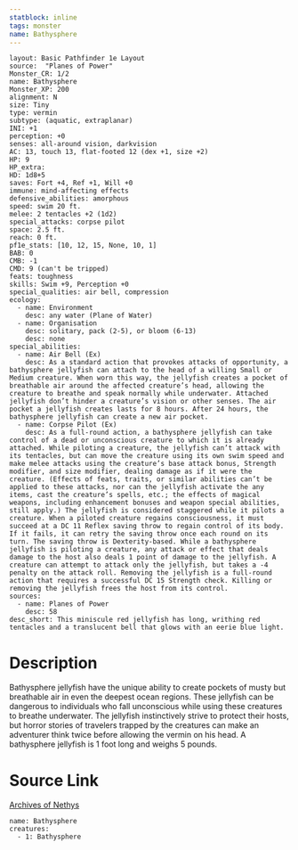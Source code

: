 ```yaml
---
statblock: inline
tags: monster
name: Bathysphere
---
```

```statblock
layout: Basic Pathfinder 1e Layout
source:  "Planes of Power"
Monster_CR: 1/2
name: Bathysphere
Monster_XP: 200
alignment: N
size: Tiny
type: vermin
subtype: (aquatic, extraplanar)
INI: +1
perception: +0
senses: all-around vision, darkvision
AC: 13, touch 13, flat-footed 12 (dex +1, size +2)
HP: 9
HP_extra: 
HD: 1d8+5
saves: Fort +4, Ref +1, Will +0
immune: mind-affecting effects
defensive_abilities: amorphous
speed: swim 20 ft.
melee: 2 tentacles +2 (1d2)
special_attacks: corpse pilot
space: 2.5 ft.
reach: 0 ft.
pf1e_stats: [10, 12, 15, None, 10, 1]
BAB: 0
CMB: -1
CMD: 9 (can't be tripped)
feats: toughness
skills: Swim +9, Perception +0
special_qualities: air bell, compression
ecology:
  - name: Environment
    desc: any water (Plane of Water)
  - name: Organisation
    desc: solitary, pack (2-5), or bloom (6-13)
    desc: none
special_abilities:
  - name: Air Bell (Ex)
    desc: As a standard action that provokes attacks of opportunity, a bathysphere jellyfish can attach to the head of a willing Small or Medium creature. When worn this way, the jellyfish creates a pocket of breathable air around the affected creature’s head, allowing the creature to breathe and speak normally while underwater. Attached jellyfish don’t hinder a creature’s vision or other senses. The air pocket a jellyfish creates lasts for 8 hours. After 24 hours, the bathysphere jellyfish can create a new air pocket.
  - name: Corpse Pilot (Ex)
    desc: As a full-round action, a bathysphere jellyfish can take control of a dead or unconscious creature to which it is already attached. While piloting a creature, the jellyfish can’t attack with its tentacles, but can move the creature using its own swim speed and make melee attacks using the creature’s base attack bonus, Strength modifier, and size modifier, dealing damage as if it were the creature. (Effects of feats, traits, or similar abilities can’t be applied to these attacks, nor can the jellyfish activate the any items, cast the creature’s spells, etc.; the effects of magical weapons, including enhancement bonuses and weapon special abilities, still apply.) The jellyfish is considered staggered while it pilots a creature. When a piloted creature regains consciousness, it must succeed at a DC 11 Reflex saving throw to regain control of its body. If it fails, it can retry the saving throw once each round on its turn. The saving throw is Dexterity-based. While a bathysphere jellyfish is piloting a creature, any attack or effect that deals damage to the host also deals 1 point of damage to the jellyfish. A creature can attempt to attack only the jellyfish, but takes a -4 penalty on the attack roll. Removing the jellyfish is a full-round action that requires a successful DC 15 Strength check. Killing or removing the jellyfish frees the host from its control.
sources:
  - name: Planes of Power
    desc: 58
desc_short: This miniscule red jellyfish has long, writhing red tentacles and a translucent bell that glows with an eerie blue light.
```
# Description
Bathysphere jellyfish have the unique ability to create pockets of musty but breathable air in even the deepest ocean regions. These jellyfish can be dangerous to individuals who fall unconscious while using these creatures to breathe underwater. The jellyfish instinctively strive to protect their hosts, but horror stories of travelers trapped by the creatures can make an adventurer think twice before allowing the vermin on his head. A bathysphere jellyfish is 1 foot long and weighs 5 pounds.
# Source Link
[Archives of Nethys](https://aonprd.com/MonsterDisplay.aspx?ItemName=Bathysphere)
```encounter-table
name: Bathysphere
creatures:
  - 1: Bathysphere
```
